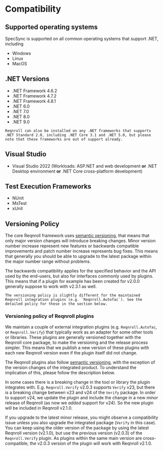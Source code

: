 # Compatibility

## Supported operating systems

SpecSync is supported on all common operating systems that support .NET, including

* Windows
* Linux 
* MacOS

## .NET Versions

- .NET Framework 4.6.2
- .NET Framework 4.7.2
- .NET Framework 4.8.1
- .NET 6.0
- .NET 7.0
- .NET 8.0
- .NET 9.0

```{note}
Reqnroll can also be installed on any .NET frameworks that supports .NET Standard 2.0, including .NET Core 3.1 and .NET 5.0, but please note that these frameworks are out of support already.
```

## Visual Studio

- Visual Studio 2022 (Workloads: ASP.NET and web development **or** .NET Desktop environment **or** .NET Core cross-platform development)

## Test Execution Frameworks

- NUnit
- MsTest
- xUnit
  
## Versioning Policy

The core Reqnroll framework uses [semantic versioning](https://semver.org/), that means that only major version changes will introduce breaking changes. Minor version number increase represent new features or backwards compatible improvements and patch number increase represents bug fixes. This means that generally you should be able to upgrade to the latest package within the major number range without problems. 

The backwards compatibility applies for the specified behavior and the API used by the end-users, but also for interfaces commonly used by plugins. This means that if a plugin for example has been created for v2.0.0 generally suppose to work with v2.3.1 as well.

```{note}
The versioning policy is slightly different for the maintained Reqnroll integration plugins (e.g. `Reqnroll.Autofac`). See the detailed policy for these in the section below.
```

### Versioning policy of Reqnroll plugins

We maintain a couple of external integration plugins (e.g. `Reqnroll.Autofac`, or `Reqnroll.Verify`) that typically work as an adapter for some other tools or libraries. These plugins are generally versioned together with the Reqnroll core package, to make the versioning and the release process simpler. This means that we publish a new version of these plugins with each new Reqnroll version even if the plugin itself did not change.

The Reqnroll plugins also follow [semantic versioning](https://semver.org/), with the exception of the version changes of the integrated product. To understand the implication of this, please follow the description below.

In some cases there is a breaking change in the tool or library the plugin integrates with. E.g. `Reqnroll.Verify` v2.0.3 supports `Verify` v23, but there is a breaking change between v23 and v24 of the `Verify` package. In order to support v24, we update the plugin and include the change in a new *minor* release of Reqnroll (as now we *added* support for v24). So the new plugin will be included in Reqnroll v2.1.0.

If you upgrade to the latest minor release, you might observe a compatibility issue unless you also upgrade the integrated package (`Verify` in this case). You can keep using the older version of the package by using the latest Reqnroll version (v2.1.0), but use the previous version (v2.0.3) of the `Reqnroll.Verify` plugin. As plugins within the same main version are cross-compatible, the v2.0.3 version of the plugin will work with Reqnroll v2.1.0.
